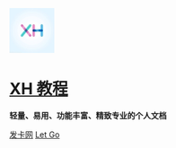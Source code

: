 ![](xh1.jpg)

# [**XH 教程**](?id=XH教程)

**轻量、易用、功能丰富、精致专业的个人文档**

[发卡网](https://xhaomenu.xyz/)  [Let Go](/README.md)